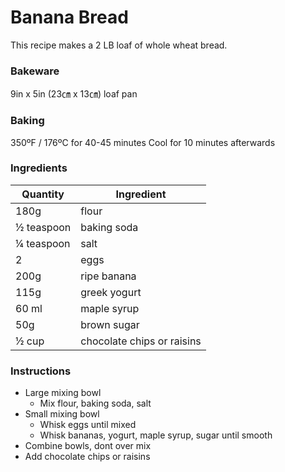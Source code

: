 # Banana Bread

This recipe makes a 2 LB loaf of whole wheat bread.

### Bakeware

9in x 5in (23㎝ x 13㎝) loaf pan

### Baking

350ºF / 176ºC for 40-45 minutes
Cool for 10 minutes afterwards

### Ingredients

| Quantity | Ingredient |
| -------- | ---------- |
| 180g | flour |
| ½ teaspoon | baking soda |
| ¼ teaspoon | salt |
| 2 | eggs
| 200g | ripe banana |
| 115g | greek yogurt |
| 60 ml| maple syrup |
| 50g | brown sugar |
| ½ cup | chocolate chips or raisins |

### Instructions

* Large mixing bowl
  * Mix flour, baking soda, salt
* Small mixing bowl
  * Whisk eggs until mixed
  * Whisk bananas, yogurt, maple syrup, sugar until smooth
* Combine bowls, dont over mix
* Add chocolate chips or raisins
